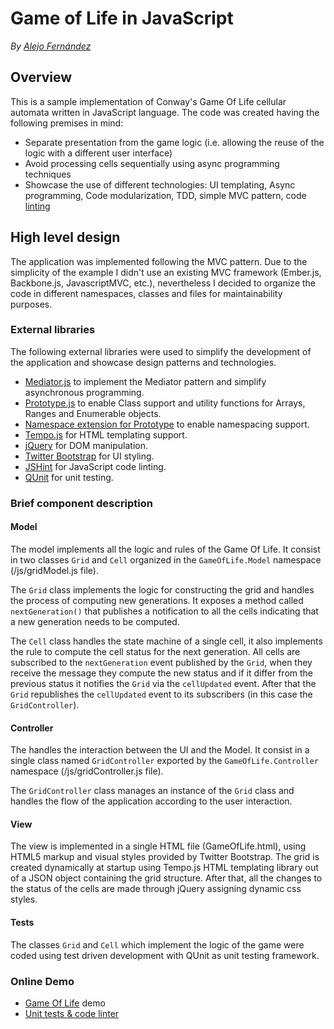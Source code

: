 Game of Life in JavaScript
=
*By [Alejo Fernández][1]*

Overview
-
This is a sample implementation of Conway's Game Of Life cellular automata written in JavaScript language. The code was created having the following premises in mind:

 * Separate presentation from the game logic (i.e. allowing the reuse of the logic with a different user interface)
 * Avoid processing cells sequentially using async programming techniques
 * Showcase the use of different technologies: UI templating, Async programming, Code modularization, TDD, simple MVC pattern, code [linting][2]

High level design
-
The application was implemented following the MVC pattern. Due to the simplicity of the example I didn't use an existing MVC framework (Ember.js, Backbone.js, JavascriptMVC, etc.), nevertheless I decided to organize the code in different namespaces, classes and files for maintainability purposes.

### External libraries
The following external libraries were used to simplify the development of the application and showcase design patterns and technologies.

 * [Mediator.js](http://thejacklawson.com/Mediator.js/) to implement the Mediator pattern and simplify asynchronous programming.
 * [Prototype.js](http://http://prototypejs.org/) to enable Class support and utility functions for Arrays, Ranges and Enumerable objects.
 * [Namespace extension for Prototype](http://leahayes.wordpress.com/2010/01/19/prototypejs-extension-namespaces-for-javascript/) to enable namespacing support.
 * [Tempo.js](http://twigkit.github.com/tempo/) for HTML templating support.
 * [jQuery](http://jquery.org/) for DOM manipulation.
 * [Twitter Bootstrap](http://twitter.github.com/bootstrap/) for UI styling.
 * [JSHint](https://jshint.com/) for JavaScript code linting.
 * [QUnit](http://qunitjs.com/) for unit testing.

### Brief component description
#### Model
The model implements all the logic and rules of the Game Of Life. It consist in two classes `Grid` and `Cell` organized in the `GameOfLife.Model` namespace (/js/gridModel.js file).

The `Grid` class implements the logic for constructing the grid and handles the process of computing new generations. It exposes a method called `nextGeneration()` that publishes a notification to all the cells indicating that a new generation needs to be computed. 

The `Cell` class handles the state machine of a single cell, it also implements the rule to compute the cell status for the next generation. All cells are subscribed to the `nextGeneration` event published by the `Grid`, when they receive the message they compute the new status and if it differ from the previous status it notifies the `Grid` via the `cellUpdated` event. After that the `Grid` republishes the `cellUpdated` event to its subscribers (in this case the `GridController`).

#### Controller
The handles the interaction between the UI and the Model. It consist in a single class named `GridController` exported by the `GameOfLife.Controller` namespace (/js/gridController.js file).

The `GridController` class manages an instance of the `Grid` class and handles the flow of the application according to the user interaction.

#### View
The view is implemented in a single HTML file (GameOfLife.html), using HTML5 markup and visual styles provided by Twitter Bootstrap. The grid is created dynamically at startup using Tempo.js HTML templating library out of a JSON object containing the grid structure. After that, all the changes to the status of the cells are made through jQuery assigning dynamic css styles.

#### Tests
The classes `Grid` and `Cell` which implement the logic of the game were coded using test driven development with QUnit as unit testing framework.

### Online Demo
 * [Game Of Life](http://gameoflife-1.apphb.com/GameOfLife.html) demo
 * [Unit tests & code linter](http://gameoflife-1.apphb.com/tests.html)

  [1]: http://twitter.com/djseika
  [2]: http://en.wikipedia.org/wiki/Lint_%28software%29